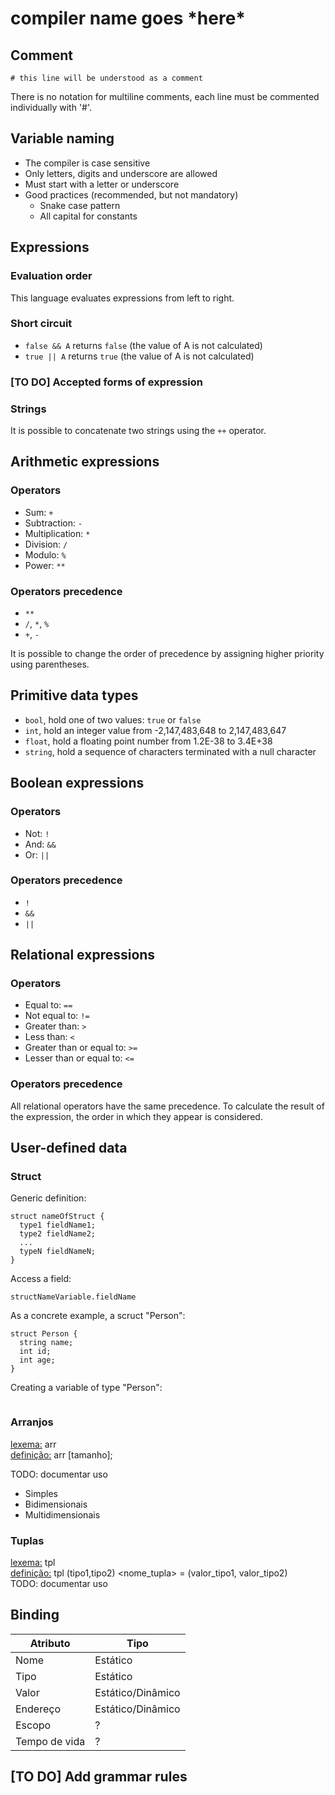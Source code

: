 # compiler name goes \*here\*

## Comment
`# this line will be understood as a comment`

There is no notation for multiline comments, each line must be commented individually with '#'.

## Variable naming
- The compiler is case sensitive
- Only letters, digits and underscore are allowed
- Must start with a letter or underscore
- Good practices (recommended, but not mandatory)
  - Snake case pattern
  - All capital for constants

## Expressions
### Evaluation order
This language evaluates expressions from left to right.

### Short circuit
- `false && A` returns `false` (the value of A is not calculated)
- `true || A` returns `true` (the value of A is not calculated)

### [TO DO] Accepted forms of expression

### Strings
It is possible to concatenate two strings using the `++` operator.

## Arithmetic expressions 
### Operators
- Sum: `+` 
- Subtraction: `-`
- Multiplication: `*`
- Division: `/`
- Modulo: `%`
- Power: `**`

### Operators precedence
- `**`
- `/`, `*`, `%`
- `+`, `-`

It is possible to change the order of precedence by assigning higher priority using parentheses.

## Primitive data types
- `bool`, hold one of two values: `true` or `false`
- `int`, hold an integer value from -2,147,483,648 to 2,147,483,647
- `float`, hold a floating point number from 1.2E-38 to 3.4E+38
- `string`, hold a sequence of characters terminated with a null character

## Boolean expressions 
### Operators
- Not: `!`
- And: `&&`
- Or: `||`

### Operators precedence
- `!`
- `&&`
- `||`

## Relational expressions
### Operators
- Equal to: `==`
- Not equal to: `!=`
- Greater than: `>`
- Less than: `<`
- Greater than or equal to: `>=`
- Lesser than or equal to: `<=`

### Operators precedence
All relational operators have the same precedence. To calculate the result of the expression, the order in which they appear is considered.

## User-defined data
### Struct
Generic definition:
```
struct nameOfStruct {
  type1 fieldName1;
  type2 fieldName2;
  ...
  typeN fieldNameN;
}
```

Access a field:
```
structNameVariable.fieldName
```

As a concrete example, a scruct "Person":
```
struct Person {
  string name;
  int id;
  int age;
}
```
<!-- --------------------------- -->
Creating a variable of type "Person":
```
```

### Arranjos
<u>lexema:</u> arr <br>
<u>definição:</u>  arr<tipo> <nome>[tamanho];

TODO: documentar uso
- Simples
- Bidimensionais
- Multidimensionais

### Tuplas
<u>lexema:</u> tpl <br>
<u>definição:</u> tpl (tipo1,tipo2) <nome_tupla> = (valor_tipo1, valor_tipo2)
<br>TODO: documentar uso

## Binding
| Atributo      | Tipo               |
|---------------|--------------------|
| Nome          | Estático           |
| Tipo          | Estático           |
| Valor         | Estático/Dinâmico  |
| Endereço      | Estático/Dinâmico  |
| Escopo        | ?                  |
| Tempo de vida | ?                  |


## [TO DO] Add grammar rules
